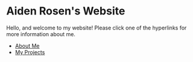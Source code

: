 # Aiden Rosen's Website

Hello, and welcome to my website!  Please click one of the hyperlinks for more information about me.

- [About Me](./about)
- [My Projects](./projects.md)